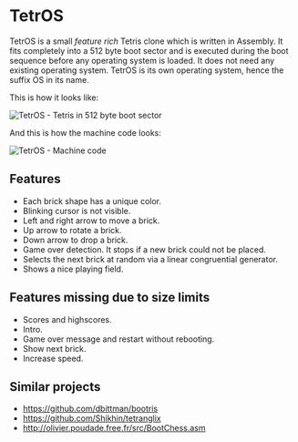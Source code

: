 # TetrOS
TetrOS is a small *feature rich* Tetris clone which is written in Assembly.
It fits completely into a 512 byte boot sector and is executed during the
boot sequence before any operating system is loaded. It does not need any
existing operating system. TetrOS is its own operating system, hence the suffix
OS in its name.

This is how it looks like:

![TetrOS - Tetris in 512 byte boot sector](https://github.com/daniel-e/mbr_tetris/blob/master/tetros_tetris_screenshot.png)

And this is how the machine code looks:

![TetrOS - Machine code](https://github.com/daniel-e/mbr_tetris/blob/master/code.png)

## Features
* Each brick shape has a unique color.
* Blinking cursor is not visible.
* Left and right arrow to move a brick.
* Up arrow to rotate a brick.
* Down arrow to drop a brick.
* Game over detection. It stops if a new brick could not be placed.
* Selects the next brick at random via a linear congruential generator.
* Shows a nice playing field.

## Features missing due to size limits
* Scores and highscores.
* Intro.
* Game over message and restart without rebooting.
* Show next brick.
* Increase speed.

## Similar projects
* https://github.com/dbittman/bootris
* https://github.com/Shikhin/tetranglix
* http://olivier.poudade.free.fr/src/BootChess.asm
